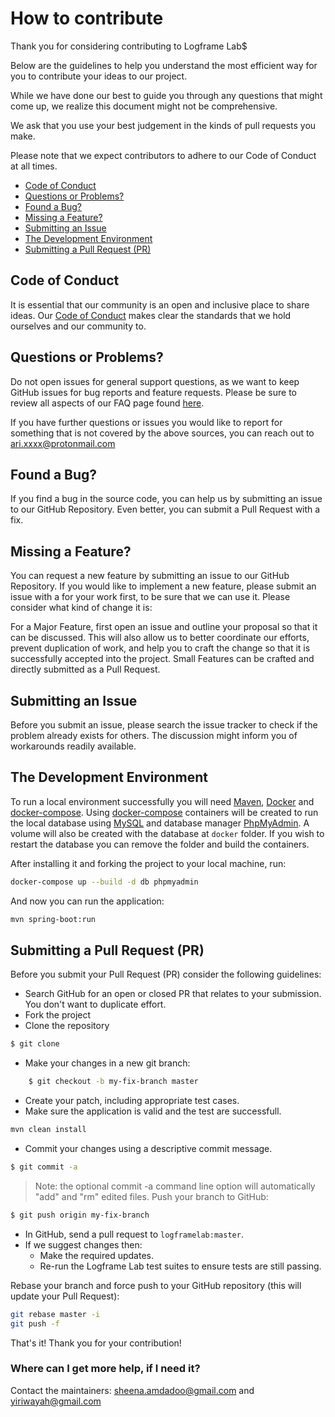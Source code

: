 # How to contribute
Thank you for considering contributing to Logframe Lab$

Below are the guidelines to help you understand the most efficient way for you to contribute your ideas to our project.

While we have done our best to guide you through any questions that might come up, we realize this document might not be comprehensive. 

We ask that you use your best judgement in the kinds of pull requests you make.

Please note that we expect contributors to adhere to our Code of Conduct at all times.

 - [Code of Conduct](#code-of-conduct)
 - [Questions or Problems?](#questions-or-problems)
 - [Found a Bug?](#found-a-bug)
 - [Missing a Feature?](#missing-a-feature)
 - [Submitting an Issue](#submitting-an-issue)
 - [The Development Environment](#the-development-environment)
 - [Submitting a Pull Request (PR)](#submitting-a-pull-request-pr)
 

## Code of Conduct
It is essential that our community is an open and inclusive place to share ideas. Our [Code of Conduct](CODE_OF_CONDUCT.md) makes clear the standards that we hold ourselves and our community to.

## Questions or Problems?
Do not open issues for general support questions, as we want to keep GitHub issues for bug reports and feature requests. Please be sure to review all aspects of our FAQ page found [here](https://logframelab.tawk.help/).
 
If you have further questions or issues you would like to report for something that is not covered by the above sources, you can reach out to ari.xxxx@protonmail.com

## Found a Bug?
If you find a bug in the source code, you can help us by submitting an issue to our GitHub Repository. Even better, you can submit a Pull Request with a fix.

## Missing a Feature?
You can request a new feature by submitting an issue to our GitHub Repository. If you would like to implement a new feature, please submit an issue with a for your work first, to be sure that we can use it. Please consider what kind of change it is:

For a Major Feature, first open an issue and outline your proposal so that it can be discussed. This will also allow us to better coordinate our efforts, prevent duplication of work, and help you to craft the change so that it is successfully accepted into the project.
Small Features can be crafted and directly submitted as a Pull Request.

## Submitting an Issue
Before you submit an issue, please search the issue tracker to check if the problem already exists for others. The discussion might inform you of workarounds readily available.

## The Development Environment
To run a local environment successfully you will need [Maven], [Docker] and [docker-compose]. Using [docker-compose] containers will be created to run the local database using [MySQL] and database manager [PhpMyAdmin]. A volume will also be created with the database at `docker` folder. If you wish to restart the database you can remove the folder and build the containers.

After installing it and forking the project to your local machine, run:
```sh
docker-compose up --build -d db phpmyadmin
```
And now you can run the application:
```sh
mvn spring-boot:run
```

## Submitting a Pull Request (PR)
Before you submit your Pull Request (PR) consider the following guidelines:
 - Search GitHub for an open or closed PR that relates to your submission. You don't want to duplicate effort.
 - Fork the project
 - Clone the repository
```sh
$ git clone
```
 - Make your changes in a new git branch:
```sh
	$ git checkout -b my-fix-branch master
```
 - Create your patch, including appropriate test cases.
 - Make sure the application is valid and the test are successfull.
 ```sh
 mvn clean install
 ```
 - Commit your changes using a descriptive commit message.
```sh
$ git commit -a
```
> Note: the optional commit -a command line option will automatically "add" and "rm" edited files.
Push your branch to GitHub:
```sh
$ git push origin my-fix-branch
```
 - In GitHub, send a pull request to `logframelab:master`.
 - If we suggest changes then:
   - Make the required updates.
   - Re-run the Logframe Lab test suites to ensure tests are still passing.

Rebase your branch and force push to your GitHub repository (this will update your Pull Request):
```sh
git rebase master -i
git push -f
```
That's it! Thank you for your contribution!
 
### Where can I get more help, if I need it?

Contact the maintainers: sheena.amdadoo@gmail.com and yiriwayah@gmail.com

[Docker]: <https://www.docker.com/>
[docker-compose]: <https://docs.docker.com/compose/>
[Maven]: <https://maven.apache.org>
[MySQL]: <https://www.mysql.com/>
[PhpMyAdmin]: <https://www.phpmyadmin.net/>
